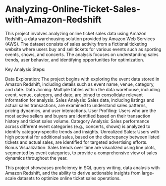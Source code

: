 # Analyzing-Online-Ticket-Sales-with-Amazon-Redshift
This project involves analyzing online ticket sales data using Amazon Redshift, a data warehousing solution provided by Amazon Web Services (AWS). The dataset consists of sales activity from a fictional ticketing website where users buy and sell tickets for various events such as sporting events, shows, and concerts. The analysis focuses on understanding sales trends, user behavior, and identifying opportunities for optimization.

Key Analysis Steps:

Data Exploration: The project begins with exploring the event data stored in Amazon Redshift, including details such as event name, venue, category, and date.
Data Joining: Multiple tables within the data warehouse, including event, venue, category, and date, are joined to consolidate relevant information for analysis.
Sales Analysis: Sales data, including listings and actual sales transactions, are examined to understand sales patterns, pricing dynamics, and user interactions.
User Profiling: Users who are the most active sellers and buyers are identified based on their transaction history and ticket sales volume.
Category Analysis: Sales performance across different event categories (e.g., concerts, shows) is analyzed to identify category-specific trends and insights.
Unrealized Sales: Users with high potential for additional sales, based on the discrepancy between listed tickets and actual sales, are identified for targeted advertising efforts.
Bonus Visualization: Sales trends over time are visualized using line plots, segmented by event categories, to provide a comprehensive view of sales dynamics throughout the year.

This project showcases proficiency in SQL query writing, data analysis with Amazon Redshift, and the ability to derive actionable insights from large-scale datasets to optimize online ticket sales operations.
